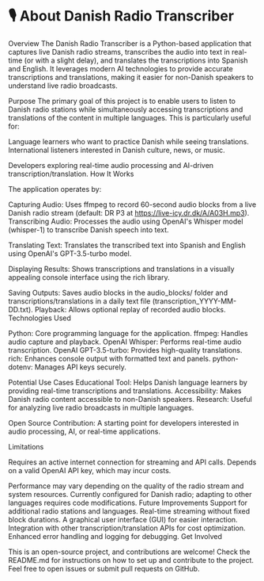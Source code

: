 # 🎙️ About Danish Radio Transcriber
Overview
The Danish Radio Transcriber is a Python-based application that captures live Danish radio streams, transcribes the audio into text in real-time (or with a slight delay), and translates the transcriptions into Spanish and English. It leverages modern AI technologies to provide accurate transcriptions and translations, making it easier for non-Danish speakers to understand live radio broadcasts.

Purpose
The primary goal of this project is to enable users to listen to Danish radio stations while simultaneously accessing transcriptions and translations of the content in multiple languages. This is particularly useful for:

Language learners who want to practice Danish while seeing translations.
International listeners interested in Danish culture, news, or music.

Developers exploring real-time audio processing and AI-driven transcription/translation.
How It Works

The application operates by:

Capturing Audio: Uses ffmpeg to record 60-second audio blocks from a live Danish radio stream (default: DR P3 at https://live-icy.dr.dk/A/A03H.mp3).
Transcribing Audio: Processes the audio using OpenAI's Whisper model (whisper-1) to transcribe Danish speech into text.

Translating Text: Translates the transcribed text into Spanish and English using OpenAI's GPT-3.5-turbo model.

Displaying Results: Shows transcriptions and translations in a visually appealing console interface using the rich library.

Saving Outputs: Saves audio blocks in the audio_blocks/ folder and transcriptions/translations in a daily text file (transcription_YYYY-MM-DD.txt).
Playback: Allows optional replay of recorded audio blocks.
Technologies Used

Python: Core programming language for the application.
ffmpeg: Handles audio capture and playback.
OpenAI Whisper: Performs real-time audio transcription.
OpenAI GPT-3.5-turbo: Provides high-quality translations.
rich: Enhances console output with formatted text and panels.
python-dotenv: Manages API keys securely.

Potential Use Cases
Educational Tool: Helps Danish language learners by providing real-time transcriptions and translations.
Accessibility: Makes Danish radio content accessible to non-Danish speakers.
Research: Useful for analyzing live radio broadcasts in multiple languages.

Open Source Contribution: A starting point for developers interested in audio processing, AI, or real-time applications.

Limitations

Requires an active internet connection for streaming and API calls.
Depends on a valid OpenAI API key, which may incur costs.

Performance may vary depending on the quality of the radio stream and system resources.
Currently configured for Danish radio; adapting to other languages requires code modifications.
Future Improvements
Support for additional radio stations and languages.
Real-time streaming without fixed block durations.
A graphical user interface (GUI) for easier interaction.
Integration with other transcription/translation APIs for cost optimization.
Enhanced error handling and logging for debugging.
Get Involved

This is an open-source project, and contributions are welcome! Check the README.md for instructions on how to set up and contribute to the project. Feel free to open issues or submit pull requests on GitHub.
